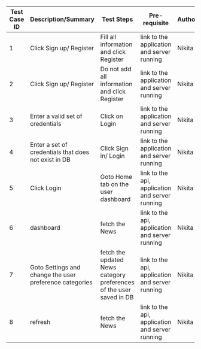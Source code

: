 | Test Case ID  | Description/Summary  | Test Steps | Pre-requisite | Author  | 
| ------------- | -------------------- | ---------- | ------------- | ------- |
|1              | Click Sign up/ Register|  Fill all information and click Register |link to the application and server running | Nikita |
|2              | Click Sign up/ Register| Do not add all information and click Register|link to the application and server running | Nikita |
|3             | Enter a valid set of credentials           | Click on Login  |link to the application and server running| Nikita|
|4              | Enter a set of credentials that does not exist in DB         | Click Sign in/ Login|link to the application and server running | Nikita|
|5              | Click Login         | Goto Home tab on the user dashboard  |link to the api, application and server running | Nikita|
|6            | dashboard      |fetch the  News   |link to the api, application and server running | Nikita|
|7              | Goto Settings and change the user preference categories      | fetch the updated News category preferences of the user saved in DB |link to the api, application and server running | Nikita| 
|8             | refresh        | fetch the  News |link to the api, application and server running | Nikita|

